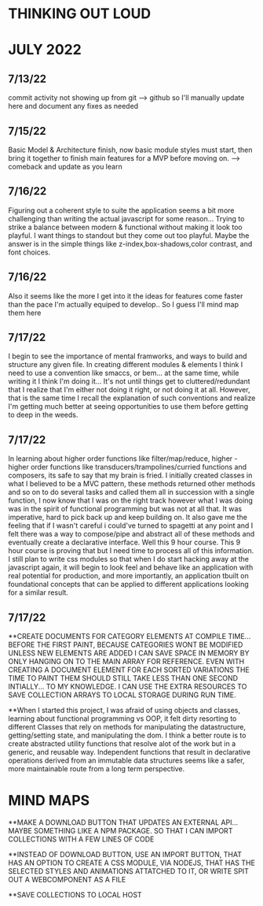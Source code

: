 # THINKING OUT LOUD

# JULY 2022

## 7/13/22
commit activity not showing up from git --> github so I'll manually update here and document any fixes as needed 

## 7/15/22
Basic Model & Architecture finish, now basic module styles must start, then bring it together to finish main features for a MVP before moving on.
--> comeback and update as you learn

## 7/16/22 
Figuring out a coherent style to suite the application seems a bit more challenging than writing the actual javascript for some reason... Trying to 
strike a balance between modern & functional without making it look too playful. I want things to standout but they come out too playful.
Maybe the answer is in the simple things like z-index,box-shadows,color contrast, and font choices.

## 7/16/22
Also it seems like the more I get into it the ideas for features come faster than the pace I'm actually equiped to develop.. So I guess I'll mind map them here

## 7/17/22
I begin to see the importance of mental framworks, and ways to build and structure any given file. In creating different modules & elements I think I need to use a convention like smaccs, or bem... at the same time, while writing it I think I'm doing it... It's not until things get to cluttered/redundant that I realize that I'm either not doing it right, or not doing it at all. However, that is the same time I recall the explanation of such conventions and realize I'm getting much better at seeing opportunities to use them before getting to deep in the weeds.

## 7/17/22
In learning about higher order functions like filter/map/reduce, higher - higher order functions like transducers/trampolines/curried functions and composers, its safe to say that my brain is fried. I initially created classes in what I believed to be a MVC pattern, these methods returned other methods and so on to do several tasks and called them all in succession with a single function, I now know that I was on the right track however what I was doing was in the spirit of functional programming but was not at all that. It was imperative, hard to pick back up and keep building on. It also gave me the feeling that if I wasn't careful i could've turned to spagetti at any point and I felt there was a way to compose/pipe and abstract all of these methods and eventually create a declarative interface. Well this 9 hour course. This 9 hour course is proving that but I need time to process all of this information. I still plan to write css modules so that when I do start hacking away at the javascript again, it will begin to look feel and behave like an application with real potential for production, and more importantly, an application tbuilt on foundational concepts that can be applied to different applications looking for a similar result. 

## 7/17/22

**CREATE DOCUMENTS FOR CATEGORY ELEMENTS AT COMPILE TIME... BEFORE THE FIRST PAINT, BECAUSE CATEGORIES WONT BE MODIFIED UNLESS NEW ELEMENTS ARE ADDED I CAN SAVE SPACE IN MEMORY BY ONLY HANGING ON TO THE MAIN ARRAY FOR REFERENCE. EVEN WITH CREATING A DOCUMENT ELEMENT FOR EACH SORTED VARIATIONS THE TIME TO PAINT THEM SHOULD STILL TAKE LESS THAN ONE SECOND INTIALLY... TO MY KNOWLEDGE. I CAN USE THE EXTRA RESOURCES TO SAVE COLLECTION ARRAYS TO LOCAL STORAGE DURING RUN TIME.

**When I started this project, I was afraid of using objects and classes, learning about functional programming vs OOP, it felt dirty resorting to different Classes that rely on methods for manipulating the datastructure, getting/setting state, and manipulating the dom. I think a better route is to create abstracted utility functions that resolve alot of the work but in a generic, and reusable way. Independent functions that result in declarative operations derived from an immutable data structures seems like a safer, more maintainable route from a long term perspective.


# MIND MAPS
**MAKE A DOWNLOAD BUTTON THAT UPDATES AN EXTERNAL API... MAYBE SOMETHING LIKE A NPM PACKAGE. SO THAT I CAN IMPORT COLLECTIONS WITH A FEW LINES OF CODE

**INSTEAD OF DOWNLOAD BUTTON, USE AN IMPORT BUTTON, THAT HAS AN OPTION TO CREATE A CSS MODULE, VIA NODEJS, THAT HAS THE SELECTED STYLES AND ANIMATIONS ATTATCHED TO IT, OR WRITE SPIT OUT A WEBCOMPONENT AS A FILE

**SAVE COLLECTIONS TO LOCAL HOST
